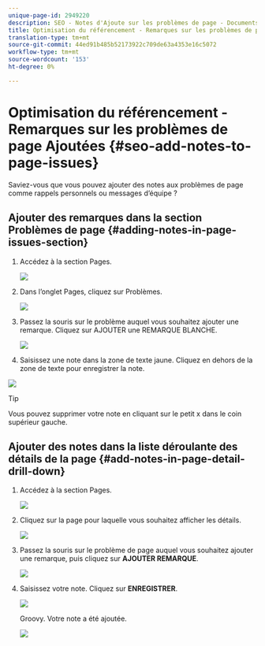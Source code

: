 ```yaml
---
unique-page-id: 2949220
description: SEO - Notes d'Ajoute sur les problèmes de page - Documents marketing - Documentation du produit
title: Optimisation du référencement - Remarques sur les problèmes de page Ajoutées
translation-type: tm+mt
source-git-commit: 44ed91b485b52173922c709de63a4353e16c5072
workflow-type: tm+mt
source-wordcount: '153'
ht-degree: 0%

---
```



# Optimisation du référencement - Remarques sur les problèmes de page Ajoutées {#seo-add-notes-to-page-issues}

Saviez-vous que vous pouvez ajouter des notes aux problèmes de page comme rappels personnels ou messages d’équipe ?

## Ajouter des remarques dans la section Problèmes de page {#adding-notes-in-page-issues-section}

1. Accédez à la section Pages.

   ![](assets/image2014-9-18-13-3a11-3a43.png)

1. Dans l’onglet Pages, cliquez sur Problèmes.

   ![](assets/image2014-9-18-13-3a12-3a0.png)

1. Passez la souris sur le problème auquel vous souhaitez ajouter une remarque. Cliquez sur AJOUTER une REMARQUE BLANCHE.

   ![](assets/image2014-9-18-13-3a12-3a6.png)

1. Saisissez une note dans la zone de texte jaune. Cliquez en dehors de la zone de texte pour enregistrer la note.

![](assets/image2014-9-18-13-3a12-3a32.png)

>[!TIP]
>
>Vous pouvez supprimer votre note en cliquant sur le petit x dans le coin supérieur gauche.

## Ajouter des notes dans la liste déroulante des détails de la page {#add-notes-in-page-detail-drill-down}

1. Accédez à la section Pages.

   ![](assets/image2014-9-18-13-3a12-3a59.png)

1. Cliquez sur la page pour laquelle vous souhaitez afficher les détails.

   ![](assets/image2014-9-18-13-3a13-3a42.png)

1. Passez la souris sur le problème de page auquel vous souhaitez ajouter une remarque, puis cliquez sur **AJOUTER REMARQUE**.

   ![](assets/image2014-9-18-13-3a13-3a46.png)

1. Saisissez votre note. Cliquez sur **ENREGISTRER**.

   ![](assets/image2014-9-18-13-3a14-3a5.png)

   Groovy. Votre note a été ajoutée.

   ![](assets/image2014-9-18-13-3a14-3a20.png)

